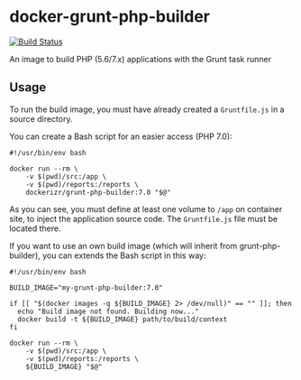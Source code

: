 # docker-grunt-php-builder
[![Build Status](https://travis-ci.org/u-nik/docker-grunt-php-builder.svg?branch=master)](https://travis-ci.org/u-nik/docker-grunt-php-builder)

An image to build PHP (5.6/7.x) applications with the Grunt task runner

## Usage
To run the build image, you must have already created a `Gruntfile.js` in a source directory.

You can create a Bash script for an easier access (PHP 7.0):

    #!/usr/bin/env bash
    
    docker run --rm \
        -v $(pwd)/src:/app \
        -v $(pwd)/reports:/reports \
        dockerizr/grunt-php-builder:7.0 "$@"

As you can see, you must define at least one volume to `/app` on container site, 
to inject the application source code. The `Gruntfile.js` file must be located there.

If you want to use an own build image (which will inherit from grunt-php-builder), you can 
extends the Bash script in this way:

    #!/usr/bin/env bash
    
    BUILD_IMAGE="my-grunt-php-builder:7.0"
    
    if [[ "$(docker images -q ${BUILD_IMAGE} 2> /dev/null)" == "" ]]; then
      echo "Build image not found. Building now..."
      docker build -t ${BUILD_IMAGE} path/to/build/context
    fi
    
    docker run --rm \
        -v $(pwd)/src:/app \
        -v $(pwd)/reports:/reports \
        ${BUILD_IMAGE} "$@"

